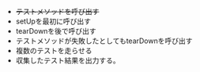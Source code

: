 -  <s>テストメソッドを呼び出す</s>
- setUpを最初に呼び出す
- tearDownを後で呼び出す
- テストメソッドが失敗したとしてもtearDownを呼び出す
- 複数のテストを走らせる
- 収集したテスト結果を出力する。